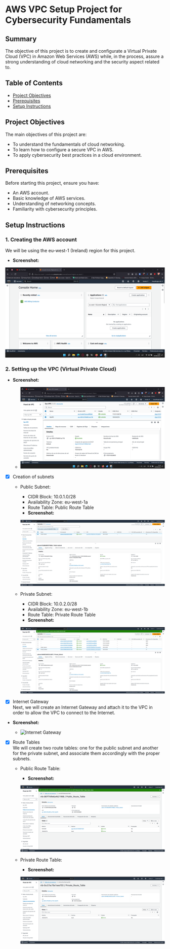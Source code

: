 # AWS VPC Setup Project for Cybersecurity Fundamentals

## Summary

The objective of this project is to create and configurate a Virtual Private Cloud (VPC) in Amazon Web Services (AWS) while, in the process, assure a strong understanding of cloud networking and the security aspect related to.

## Table of Contents

- [Project Objectives](#project-objectives)
- [Prerequisites](#prerequisites)
- [Setup Instructions](#setup-instructions)

## Project Objectives

The main objectives of this project are:
- To understand the fundamentals of cloud networking.
- To learn how to configure a secure VPC in AWS.
- To apply cybersecurity best practices in a cloud environment.

## Prerequisites

Before starting this project, ensure you have:
- An AWS account.
- Basic knowledge of AWS services.
- Understanding of networking concepts.
- Familiarity with cybersecurity principles.

## Setup Instructions

### 1. Creating the AWS account
We will be using the eu-west-1 (Ireland) region for this project.

- **Screenshot:**

![AWS Management Console](screenshots/Console%20Home.png)

### 2. Setting up the VPC (Virtual Private Cloud)

- **Screenshot:**

  - ![VPC Dashboard](screenshots/VPC%20dashboard.png)

- [x] Creation of subnets

  - Public Subnet:
    - CIDR Block: 10.0.1.0/28
    - Availability Zone: eu-west-1a
    - Route Table: Public Route Table
    - **Screenshot:**

    ![Public Subnet](screenshots/Public%20Subnet.png)

  - Private Subnet:
    - CIDR Block: 10.0.2.0/28
    - Availability Zone: eu-west-1b
    - Route Table: Private Route Table
    - **Screenshot:**

    ![Private Subnet](screenshots/Private%20Subnet.png)

- [x] Internet Gateway\
Next, we will create an Internet Gateway and attach it to the VPC in order to allow the VPC to connect to the Internet.
- **Screenshot:**

  - ![Internet Gateway](screenshots/Internet%20Gateway.png)

- [x] Route Tables\
We will create two route tables: one for the public subnet and another for the private subnet, and associate them accordingly with the proper subnets.

  - Public Route Table:
    - **Screenshot:**

    ![Public Route Table](screenshots/Public%20Route%20Table.png)

  - Private Route Table:
    - **Screenshot:**
    
    ![Private Route Table](screenshots/Private%20Route%20Table.png)
  